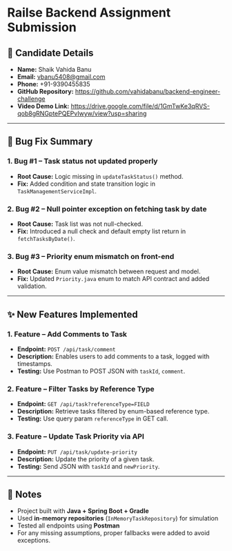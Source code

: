 # Railse Backend Assignment Submission

## 👤 Candidate Details

- **Name:** Shaik Vahida Banu  
- **Email:** vbanu5408@gmail.com  
- **Phone:** +91-9390455835  
- **GitHub Repository:** https://github.com/vahidabanu/backend-engineer-challenge  
- **Video Demo Link:** https://drive.google.com/file/d/1GmTwKe3qRVS-qob8gRNGptePQEPvIwyw/view?usp=sharing

---

## 🐛 Bug Fix Summary

### 1. Bug #1 – Task status not updated properly
- **Root Cause:** Logic missing in `updateTaskStatus()` method.
- **Fix:** Added condition and state transition logic in `TaskManagementServiceImpl`.

### 2. Bug #2 – Null pointer exception on fetching task by date
- **Root Cause:** Task list was not null-checked.
- **Fix:** Introduced a null check and default empty list return in `fetchTasksByDate()`.

### 3. Bug #3 – Priority enum mismatch on front-end
- **Root Cause:** Enum value mismatch between request and model.
- **Fix:** Updated `Priority.java` enum to match API contract and added validation.

---

## ✨ New Features Implemented

### 1. Feature – Add Comments to Task
- **Endpoint:** `POST /api/task/comment`
- **Description:** Enables users to add comments to a task, logged with timestamps.
- **Testing:** Use Postman to POST JSON with `taskId`, `comment`.

### 2. Feature – Filter Tasks by Reference Type
- **Endpoint:** `GET /api/task?referenceType=FIELD`
- **Description:** Retrieve tasks filtered by enum-based reference type.
- **Testing:** Use query param `referenceType` in GET call.

### 3. Feature – Update Task Priority via API
- **Endpoint:** `PUT /api/task/update-priority`
- **Description:** Update the priority of a given task.
- **Testing:** Send JSON with `taskId` and `newPriority`.

---

## 📝 Notes
- Project built with **Java + Spring Boot + Gradle**
- Used **in-memory repositories** (`InMemoryTaskRepository`) for simulation
- Tested all endpoints using **Postman**
- For any missing assumptions, proper fallbacks were added to avoid exceptions.

